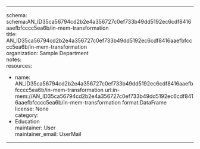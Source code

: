 


---  
schema: schema:AN_ID35ca56794cd2b2e4a356727c0ef733b49dd5192ec6cdf8416aaefbfcccc5ea6b/in-mem-transformation  
title: AN_ID35ca56794cd2b2e4a356727c0ef733b49dd5192ec6cdf8416aaefbfcccc5ea6b/in-mem-transformation  
organization: Sample Department  
notes:   
resources:  
- name: AN_ID35ca56794cd2b2e4a356727c0ef733b49dd5192ec6cdf8416aaefbfcccc5ea6b/in-mem-transformation 
 url:in-mem://AN_ID35ca56794cd2b2e4a356727c0ef733b49dd5192ec6cdf8416aaefbfcccc5ea6b/in-mem-transformation 
 format:DataFrame  
license: None  
category:
 - Education  
maintainer: User  
maintainer_email: UserMail  
---